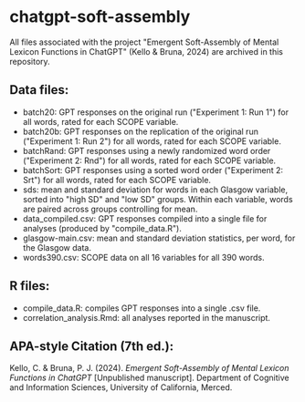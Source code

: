 # chatgpt-soft-assembly

All files associated with the project "Emergent Soft-Assembly of Mental Lexicon Functions in ChatGPT" (Kello & Bruna, 2024) are archived in this repository.

## Data files:
- batch20: GPT responses on the original run ("Experiment 1: Run 1") for all words, rated for each SCOPE variable.
- batch20b: GPT responses on the replication of the original run ("Experiment 1: Run 2") for all words, rated for each SCOPE variable.
- batchRand: GPT responses using a newly randomized word order ("Experiment 2: Rnd") for all words, rated for each SCOPE variable.
- batchSort: GPT responses using a sorted word order ("Experiment 2: Srt") for all words, rated for each SCOPE variable.
- sds: mean and standard deviation for words in each Glasgow variable, sorted into "high SD" and "low SD" groups. Within each variable, words are paired across groups controlling for mean.
- data_compiled.csv: GPT responses compiled into a single file for analyses (produced by "compile_data.R").
- glasgow-main.csv: mean and standard deviation statistics, per word, for the Glasgow data.
- words390.csv: SCOPE data on all 16 variables for all 390 words.

## R files:
- compile_data.R: compiles GPT responses into a single .csv file.
- correlation_analysis.Rmd: all analyses reported in the manuscript.

## APA-style Citation (7th ed.):
Kello, C. & Bruna, P. J. (2024). *Emergent Soft-Assembly of Mental Lexicon Functions in ChatGPT* [Unpublished manuscript]. Department of Cognitive and Information Sciences, University of California, Merced.
